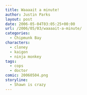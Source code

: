 ```yaml
---
title: Waaaait a minute!
author: Justin Parks
layout: post
date: 2006-05-04T03:05:25+00:00
url: /2006/05/03/waaaait-a-minute/
categories:
  - Chipmunk Bay
characters:
  - cloney
  - kaigon
  - ninja monkey
tags:
  - cops
  - doctor  
comic: 20060504.png 
storyline:
  - Shawn is crazy
---
```

